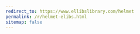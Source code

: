 ```yaml
---
redirect_to: https://www.ellibslibrary.com/helmet
permalink: /r/helmet-elibs.html
sitemap: false
---
```

